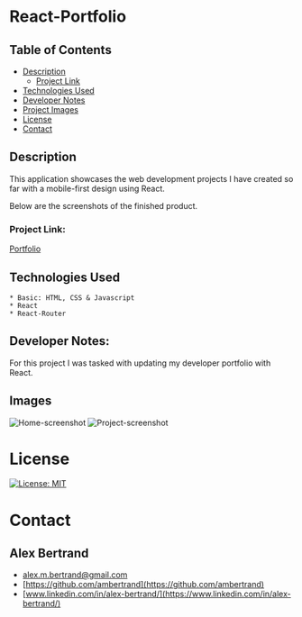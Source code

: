 # React-Portfolio

##  Table of Contents
 * [Description](#description)
    * [Project Link](#project-link)
 * [Technologies Used](#technologies-used)
 * [Developer Notes](#developer-notes)
 * [Project Images](#project-images)
 * [License](#license)
 * [Contact](#contact)

## Description
 This application showcases the web development projects I have created so far with a mobile-first design using React.

 Below are the screenshots of the finished product.

### Project Link:
[Portfolio](https://ambertrand.github.io/React-Portfolio/)

## Technologies Used
    * Basic: HTML, CSS & Javascript
    * React
    * React-Router
    

## Developer Notes:
For this project I was tasked with updating my developer portfolio with React.  

## Images
![Home-screenshot](https://user-images.githubusercontent.com/65721950/98492556-39cfcd00-2206-11eb-8d49-8b2cb46a3bed.png)
![Project-screenshot](https://user-images.githubusercontent.com/65721950/98492558-3a686380-2206-11eb-986c-4cfcb3a469d2.png)


# License
[![License: MIT](https://img.shields.io/badge/License-MIT-yellow.svg)](https://opensource.org/licenses/MIT)

# Contact

## Alex Bertrand
* [alex.m.bertrand@gmail.com](alex.m.bertrand@gmail.com)
* [https://github.com/ambertrand](https://github.com/ambertrand)
* [www.linkedin.com/in/alex-bertrand/](https://www.linkedin.com/in/alex-bertrand/)